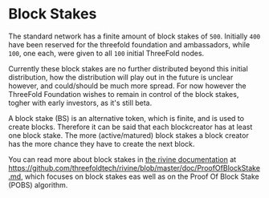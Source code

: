 # Block Stakes

The standard network has a finite amount of block stakes of `500`. Initially `400` have been reserved for the threefold foundation and ambassadors, while `100`, one each, were given to all `100` initial ThreeFold nodes.

Currently these block stakes are no further distributed beyond this initial distribution, how the distribution will play out in the future is unclear however, and could/should be much more spread. For now however the ThreeFold Foundation wishes to remain in control of the block stakes, togher with early investors, as it's still beta.

A block stake (BS) is an alternative token, which is finite, and is used to create blocks. Therefore it can be said that each blockcreator has at least one block stake. The more (active/matured) block stakes a block creator has the more chance they have to create the next block.

You can read more about block stakes in [the rivine documentation](https://github.com/threefoldtech/rivine/tree/master/doc) at https://github.com/threefoldtech/rivine/blob/master/doc/ProofOfBlockStake.md, which focuses on block stakes eas well as on the Proof Of Block Stake (POBS) algorithm.
